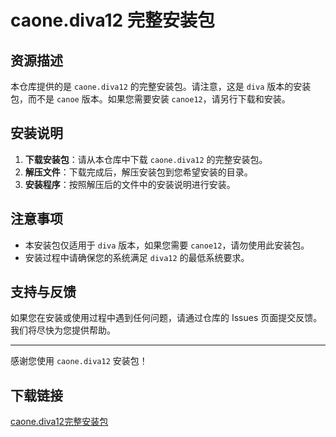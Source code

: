 # caone.diva12 完整安装包

## 资源描述

本仓库提供的是 `caone.diva12` 的完整安装包。请注意，这是 `diva` 版本的安装包，而不是 `canoe` 版本。如果您需要安装 `canoe12`，请另行下载和安装。

## 安装说明

1. **下载安装包**：请从本仓库中下载 `caone.diva12` 的完整安装包。
2. **解压文件**：下载完成后，解压安装包到您希望安装的目录。
3. **安装程序**：按照解压后的文件中的安装说明进行安装。

## 注意事项

- 本安装包仅适用于 `diva` 版本，如果您需要 `canoe12`，请勿使用此安装包。
- 安装过程中请确保您的系统满足 `diva12` 的最低系统要求。

## 支持与反馈

如果您在安装或使用过程中遇到任何问题，请通过仓库的 Issues 页面提交反馈。我们将尽快为您提供帮助。

---

感谢您使用 `caone.diva12` 安装包！

## 下载链接

[caone.diva12完整安装包](https://pan.quark.cn/s/1c93ad0c45b3)